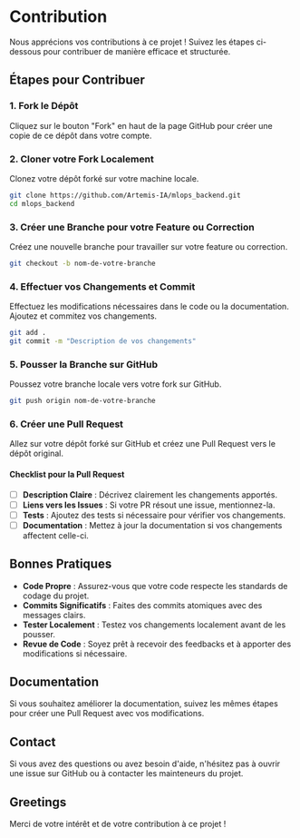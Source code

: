 # Contribution

Nous apprécions vos contributions à ce projet ! Suivez les étapes ci-dessous pour contribuer de manière efficace et structurée.

## Étapes pour Contribuer

### 1. Fork le Dépôt

Cliquez sur le bouton "Fork" en haut de la page GitHub pour créer une copie de ce dépôt dans votre compte.

### 2. Cloner votre Fork Localement

Clonez votre dépôt forké sur votre machine locale.

```bash
git clone https://github.com/Artemis-IA/mlops_backend.git
cd mlops_backend
```

### 3. Créer une Branche pour votre Feature ou Correction

Créez une nouvelle branche pour travailler sur votre feature ou correction.

```bash
git checkout -b nom-de-votre-branche
```

### 4. Effectuer vos Changements et Commit

Effectuez les modifications nécessaires dans le code ou la documentation. Ajoutez et commitez vos changements.

```bash
git add .
git commit -m "Description de vos changements"
```

### 5. Pousser la Branche sur GitHub

Poussez votre branche locale vers votre fork sur GitHub.

```bash
git push origin nom-de-votre-branche
```

### 6. Créer une Pull Request

Allez sur votre dépôt forké sur GitHub et créez une Pull Request vers le dépôt original.

#### Checklist pour la Pull Request

- [ ] **Description Claire** : Décrivez clairement les changements apportés.
- [ ] **Liens vers les Issues** : Si votre PR résout une issue, mentionnez-la.
- [ ] **Tests** : Ajoutez des tests si nécessaire pour vérifier vos changements.
- [ ] **Documentation** : Mettez à jour la documentation si vos changements affectent celle-ci.

## Bonnes Pratiques

- **Code Propre** : Assurez-vous que votre code respecte les standards de codage du projet.
- **Commits Significatifs** : Faites des commits atomiques avec des messages clairs.
- **Tester Localement** : Testez vos changements localement avant de les pousser.
- **Revue de Code** : Soyez prêt à recevoir des feedbacks et à apporter des modifications si nécessaire.

## Documentation

Si vous souhaitez améliorer la documentation, suivez les mêmes étapes pour créer une Pull Request avec vos modifications.

## Contact

Si vous avez des questions ou avez besoin d'aide, n'hésitez pas à ouvrir une issue sur GitHub ou à contacter les mainteneurs du projet.

## Greetings

Merci de votre intérêt et de votre contribution à ce projet !
